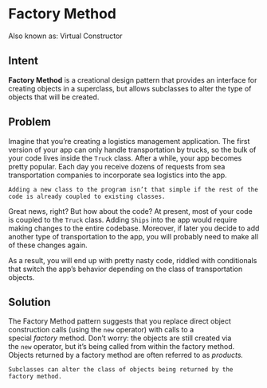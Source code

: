 # Factory Method
Also known as: Virtual Constructor

## Intent
	
**Factory Method** is a creational design pattern that provides an interface for creating objects in a superclass, but allows subclasses to alter the type of objects that will be created.

## Problem
	
Imagine that you’re creating a logistics management application. The first version of your app can only handle transportation by trucks, so the bulk of your code lives inside the `Truck` class.
After a while, your app becomes pretty popular. Each day you receive dozens of requests from sea transportation companies to incorporate sea logistics into the app.

`Adding a new class to the program isn’t that simple if the rest of the code is already coupled to existing classes.`

Great news, right? But how about the code? At present, most of your code is coupled to the `Truck` class. Adding `Ships` into the app would require making changes to the entire codebase. Moreover, if later you decide to add another type of transportation to the app, you will probably need to make all of these changes again.

As a result, you will end up with pretty nasty code, riddled with conditionals that switch the app’s behavior depending on the class of transportation objects.

## Solution

The Factory Method pattern suggests that you replace direct object construction calls (using the `new` operator) with calls to a special _factory_ method. Don’t worry: the objects are still created via the `new` operator, but it’s being called from within the factory method. Objects returned by a factory method are often referred to as _products._

`Subclasses can alter the class of objects being returned by the factory method.`
